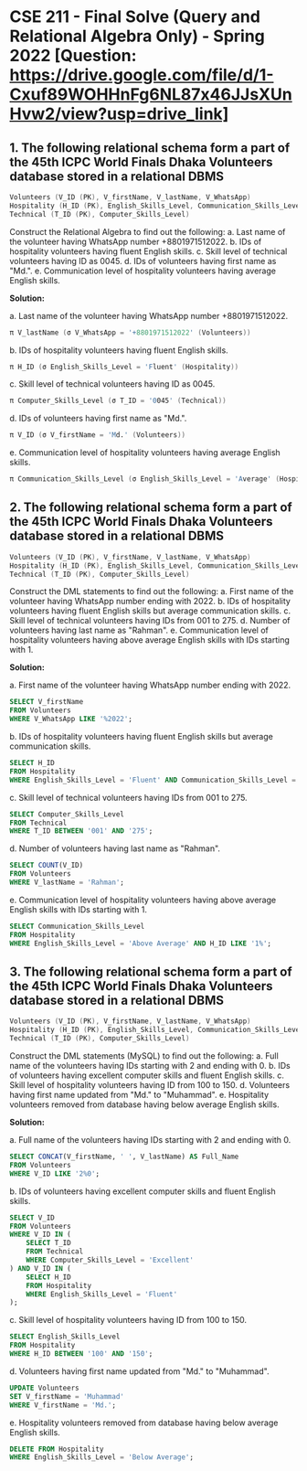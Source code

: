 # CSE 211 - Final Solve (Query and Relational Algebra Only) - Spring 2022 [Question: https://drive.google.com/file/d/1-Cxuf89WOHHnFg6NL87x46JJsXUnHvw2/view?usp=drive_link]

## 1. The following relational schema form a part of the 45th ICPC World Finals Dhaka Volunteers database stored in a relational DBMS

```s
Volunteers (V_ID (PK), V_firstName, V_lastName, V_WhatsApp)
Hospitality (H_ID (PK), English_Skills_Level, Communication_Skills_Level)
Technical (T_ID (PK), Computer_Skills_Level)
```

Construct the Relational Algebra to find out the following:
a. Last name of the volunteer having WhatsApp number +8801971512022.
b. IDs of hospitality volunteers having fluent English skills.
c. Skill level of technical volunteers having ID as 0045.
d. IDs of volunteers having first name as "Md.".
e. Communication level of hospitality volunteers having average English skills.

**Solution:**

a. Last name of the volunteer having WhatsApp number +8801971512022.

```s
π V_lastName (σ V_WhatsApp = '+8801971512022' (Volunteers))
```

b. IDs of hospitality volunteers having fluent English skills.

```s
π H_ID (σ English_Skills_Level = 'Fluent' (Hospitality))
```

c. Skill level of technical volunteers having ID as 0045.

```s
π Computer_Skills_Level (σ T_ID = '0045' (Technical))
```

d. IDs of volunteers having first name as "Md.".

```s
π V_ID (σ V_firstName = 'Md.' (Volunteers))
```

e. Communication level of hospitality volunteers having average English skills.

```s
π Communication_Skills_Level (σ English_Skills_Level = 'Average' (Hospitality))
```

## 2. The following relational schema form a part of the 45th ICPC World Finals Dhaka Volunteers database stored in a relational DBMS

```s
Volunteers (V_ID (PK), V_firstName, V_lastName, V_WhatsApp)
Hospitality (H_ID (PK), English_Skills_Level, Communication_Skills_Level)
Technical (T_ID (PK), Computer_Skills_Level)
```

Construct the DML statements to find out the following:
a. First name of the volunteer having WhatsApp number ending with 2022.
b. IDs of hospitality volunteers having fluent English skills but average communication skills.
c. Skill level of technical volunteers having IDs from 001 to 275.
d. Number of volunteers having last name as "Rahman".
e. Communication level of hospitality volunteers having above average English skills with IDs starting with 1.

**Solution:**

a. First name of the volunteer having WhatsApp number ending with 2022.

```sql
SELECT V_firstName
FROM Volunteers
WHERE V_WhatsApp LIKE '%2022';
```

b. IDs of hospitality volunteers having fluent English skills but average communication skills.

```sql
SELECT H_ID
FROM Hospitality
WHERE English_Skills_Level = 'Fluent' AND Communication_Skills_Level = 'Average';
```

c. Skill level of technical volunteers having IDs from 001 to 275.

```sql
SELECT Computer_Skills_Level
FROM Technical
WHERE T_ID BETWEEN '001' AND '275';
```

d. Number of volunteers having last name as "Rahman".

```sql
SELECT COUNT(V_ID)
FROM Volunteers
WHERE V_lastName = 'Rahman';
```

e. Communication level of hospitality volunteers having above average English skills with IDs starting with 1.

```sql
SELECT Communication_Skills_Level
FROM Hospitality
WHERE English_Skills_Level = 'Above Average' AND H_ID LIKE '1%';
```

## 3. The following relational schema form a part of the 45th ICPC World Finals Dhaka Volunteers database stored in a relational DBMS

```s
Volunteers (V_ID (PK), V_firstName, V_lastName, V_WhatsApp)
Hospitality (H_ID (PK), English_Skills_Level, Communication_Skills_Level)
Technical (T_ID (PK), Computer_Skills_Level)
```

Construct the DML statements (MySQL) to find out the following:
a. Full name of the volunteers having IDs starting with 2 and ending with 0.
b. IDs of volunteers having excellent computer skills and fluent English skills.
c. Skill level of hospitality volunteers having ID from 100 to 150.
d. Volunteers having first name updated from "Md." to "Muhammad".
e. Hospitality volunteers removed from database having below average English skills.

**Solution:**

a. Full name of the volunteers having IDs starting with 2 and ending with 0.

```sql
SELECT CONCAT(V_firstName, ' ', V_lastName) AS Full_Name
FROM Volunteers
WHERE V_ID LIKE '2%0';
```

b. IDs of volunteers having excellent computer skills and fluent English skills.

```sql
SELECT V_ID
FROM Volunteers
WHERE V_ID IN (
    SELECT T_ID
    FROM Technical
    WHERE Computer_Skills_Level = 'Excellent'
) AND V_ID IN (
    SELECT H_ID
    FROM Hospitality
    WHERE English_Skills_Level = 'Fluent'
);
```

c. Skill level of hospitality volunteers having ID from 100 to 150.

```sql
SELECT English_Skills_Level
FROM Hospitality
WHERE H_ID BETWEEN '100' AND '150';
```

d. Volunteers having first name updated from "Md." to "Muhammad".

```sql
UPDATE Volunteers
SET V_firstName = 'Muhammad'
WHERE V_firstName = 'Md.';
```

e. Hospitality volunteers removed from database having below average English skills.

```sql
DELETE FROM Hospitality
WHERE English_Skills_Level = 'Below Average';
```
